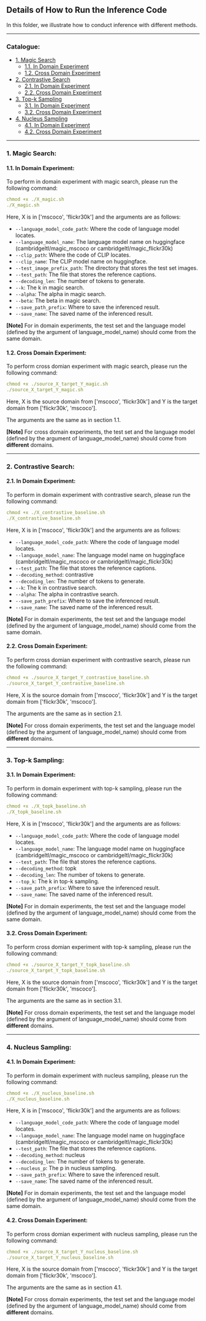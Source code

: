 ## Details of How to Run the Inference Code

In this folder, we illustrate how to conduct inference with different methods.

****
### Catalogue:
* <a href='#magic_search'>1. Magic Search</a>
    * <a href='#in_domain_magic_search'>1.1. In Domain Experiment</a>
    * <a href='#cross_domain_magic_search'>1.2. Cross Domain Experiment</a>
* <a href='#contrastive_search'>2. Contrastive Search</a>
    * <a href='#in_domain_contrastive_search'>2.1. In Domain Experiment</a>
    * <a href='#cross_domain_contrastive_search'>2.2. Cross Domain Experiment</a>
* <a href='#topk_sampling'>3. Top-k Sampling</a>
    * <a href='#in_domain_topk_sampling'>3.1. In Domain Experiment</a>
    * <a href='#cross_domain_topk_sampling'>3.2. Cross Domain Experiment</a>
* <a href='#nucleus_sampling'>4. Nucleus Sampling</a>
    * <a href='#in_domain_nucleus_sampling'>4.1. In Domain Experiment</a>
    * <a href='#cross_domain_nucleus_sampling'>4.2. Cross Domain Experiment</a>

****

<span id='magic_search'/>

### 1. Magic Search:

<span id='in_domain_magic_search'/>

#### 1.1. In Domain Experiment:

To perform in domain experiment with magic search, please run the following command:
```yaml
chmod +x ./X_magic.sh
./X_magic.sh
```
Here, X is in ['mscoco', 'flickr30k'] and the arguments are as follows:
* `--language_model_code_path`: Where the code of language model locates. 
* `--language_model_name`: The language model name on huggingface (cambridgeltl/magic_mscoco or cambridgeltl/magic_flickr30k) 
* `--clip_path`: Where the code of CLIP locates.
* `--clip_name`: The CLIP model name on huggingface. 
* `--test_image_prefix_path`: The directory that stores the test set images. 
* `--test_path`: The file that stores the reference captions. 
* `--decoding_len`: The number of tokens to generate. 
* `--k`: The k in magic search. 
* `--alpha`: The alpha in magic search. 
* `--beta`: The beta in magic search. 
* `--save_path_prefix`: Where to save the inferenced result. 
* `--save_name`: The saved name of the inferenced result. 

**[Note]** For in domain experiments, the test set and the language model (defined by the argument of language_model_name) should come from the same domain.

<span id='cross_domain_magic_search'/>

#### 1.2. Cross Domain Experiment:

To perform cross domian experiment with magic search, please run the following command:
```yaml
chmod +x ./source_X_target_Y_magic.sh
./source_X_target_Y_magic.sh
```
Here, X is the source domain from ['mscoco', 'flickr30k'] and Y is the target domain from ['flickr30k', 'mscoco']. 

The arguments are the same as in section 1.1.

**[Note]** For cross domain experiments, the test set and the language model (defined by the argument of language_model_name) should come from **different** domains.


****

<span id='contrastive_search'/>

### 2. Contrastive Search:

<span id='in_domain_contrastive_search'/>

#### 2.1. In Domain Experiment:

To perform in domain experiment with contrastive search, please run the following command:
```yaml
chmod +x ./X_contrastive_baseline.sh
./X_contrastive_baseline.sh
```
Here, X is in ['mscoco', 'flickr30k'] and the arguments are as follows:
* `--language_model_code_path`: Where the code of language model locates. 
* `--language_model_name`: The language model name on huggingface (cambridgeltl/magic_mscoco or cambridgeltl/magic_flickr30k) 
* `--test_path`: The file that stores the reference captions. 
* `--decoding_method`: contrastive  
* `--decoding_len`: The number of tokens to generate. 
* `--k`: The k in contrastive search. 
* `--alpha`: The alpha in contrastive search. 
* `--save_path_prefix`: Where to save the inferenced result. 
* `--save_name`: The saved name of the inferenced result. 

**[Note]** For in domain experiments, the test set and the language model (defined by the argument of language_model_name) should come from the same domain.

<span id='cross_domain_contrastive_search'/>

#### 2.2. Cross Domain Experiment:

To perform cross domian experiment with contrastive search, please run the following command:
```yaml
chmod +x ./source_X_target_Y_contrastive_baseline.sh
./source_X_target_Y_contrastive_baseline.sh
```
Here, X is the source domain from ['mscoco', 'flickr30k'] and Y is the target domain from ['flickr30k', 'mscoco']. 

The arguments are the same as in section 2.1.

**[Note]** For cross domain experiments, the test set and the language model (defined by the argument of language_model_name) should come from **different** domains.


****

<span id='topk_sampling'/>

### 3. Top-k Sampling:

<span id='in_domain_topk_sampling'/>

#### 3.1. In Domain Experiment:

To perform in domain experiment with top-k sampling, please run the following command:
```yaml
chmod +x ./X_topk_baseline.sh
./X_topk_baseline.sh
```
Here, X is in ['mscoco', 'flickr30k'] and the arguments are as follows:
* `--language_model_code_path`: Where the code of language model locates. 
* `--language_model_name`: The language model name on huggingface (cambridgeltl/magic_mscoco or cambridgeltl/magic_flickr30k) 
* `--test_path`: The file that stores the reference captions. 
* `--decoding_method`: topk  
* `--decoding_len`: The number of tokens to generate. 
* `--top_k`: The k in top-k sampling. 
* `--save_path_prefix`: Where to save the inferenced result. 
* `--save_name`: The saved name of the inferenced result. 

**[Note]** For in domain experiments, the test set and the language model (defined by the argument of language_model_name) should come from the same domain.

<span id='cross_domain_topk_sampling'/>

#### 3.2. Cross Domain Experiment:

To perform cross domian experiment with top-k sampling, please run the following command:
```yaml
chmod +x ./source_X_target_Y_topk_baseline.sh
./source_X_target_Y_topk_baseline.sh
```
Here, X is the source domain from ['mscoco', 'flickr30k'] and Y is the target domain from ['flickr30k', 'mscoco']. 

The arguments are the same as in section 3.1.

**[Note]** For cross domain experiments, the test set and the language model (defined by the argument of language_model_name) should come from **different** domains.

****

<span id='nucleus_sampling'/>

### 4. Nucleus Sampling:

<span id='in_domain_nucleus_sampling'/>

#### 4.1. In Domain Experiment:

To perform in domain experiment with nucleus sampling, please run the following command:
```yaml
chmod +x ./X_nucleus_baseline.sh
./X_nucleus_baseline.sh
```
Here, X is in ['mscoco', 'flickr30k'] and the arguments are as follows:
* `--language_model_code_path`: Where the code of language model locates. 
* `--language_model_name`: The language model name on huggingface (cambridgeltl/magic_mscoco or cambridgeltl/magic_flickr30k) 
* `--test_path`: The file that stores the reference captions. 
* `--decoding_method`: nucleus
* `--decoding_len`: The number of tokens to generate. 
* `--nucleus_p`: The p in nucleus sampling. 
* `--save_path_prefix`: Where to save the inferenced result. 
* `--save_name`: The saved name of the inferenced result. 

**[Note]** For in domain experiments, the test set and the language model (defined by the argument of language_model_name) should come from the same domain.

<span id='cross_domain_nucleus_sampling'/>

#### 4.2. Cross Domain Experiment:

To perform cross domian experiment with nucleus sampling, please run the following command:
```yaml
chmod +x ./source_X_target_Y_nucleus_baseline.sh
./source_X_target_Y_nucleus_baseline.sh
```
Here, X is the source domain from ['mscoco', 'flickr30k'] and Y is the target domain from ['flickr30k', 'mscoco']. 

The arguments are the same as in section 4.1.

**[Note]** For cross domain experiments, the test set and the language model (defined by the argument of language_model_name) should come from **different** domains.


